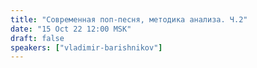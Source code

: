 ```yaml
---
title: "Современная поп-песня, методика анализа. Ч.2"
date: "15 Oct 22 12:00 MSK"
draft: false
speakers: ["vladimir-barishnikov"]
---
```

